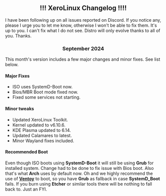 <h2 align="center">!!! XeroLinux Changelog !!!!</h2>

I have been following up on all issues reported on Discord. If you notice any, please I urge you to let me know, otherwise I won't be able to fix them. It's up to you. I can't fix what I do not see. Distro will only evolve thanks to all of you. Thanks.

<h3 align="center">September 2024</h3>

This month's version includes a few major changes and minor fixes. See list below.

#### Major Fixes

- ISO uses SystemD-Boot now.
- Bios/MBR Boot mode fixed now.
- Fixed some services not starting.

#### Minor tweaks

- Updated XeroLinux Toolkit.
- Kernel updated to v6.10.6.
- KDE Plasma updated to 6.14.
- Updated Calamares to latest.
- Minor Wayland fixes included.

#### Recommended Boot

Even though ISO boots using **SystemD-Boot** it will still be using **Grub** for installed system. Change had to be done to fix issue with Bios boot. Also that's what **Arch** uses by default now. Oh and we highly recommend the use of [**Ventoy**](https://xerolinux.xyz/posts/ventoy-multi-boot/) to boot, so you have **Grub** as fallback in case **SystemD_Boot** fails. If you burn using **Etcher** or similar tools there will be nothing to fall back to. Just an FYI.
